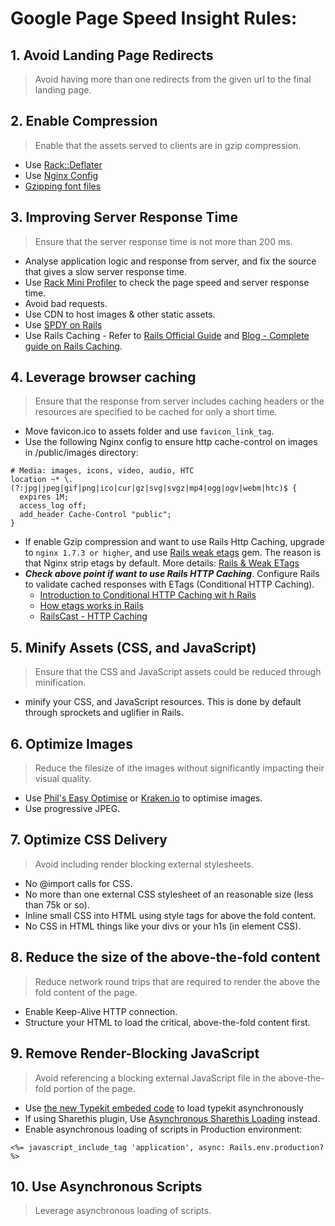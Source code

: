 Google Page Speed Insight Rules:
===========

## 1. Avoid Landing Page Redirects
> Avoid having more than one redirects from the given url to the final landing page.

## 2. Enable Compression
> Enable that the assets served to clients are in gzip compression.

* Use [Rack::Deflater](https://robots.thoughtbot.com/content-compression-with-rack-deflater)
* Use [Nginx Config](https://richonrails.com/articles/enabling-compression-for-nginx)
* [Gzipping font files](http://www.phpied.com/gzip-your-font-face-files/)

## 3. Improving Server Response Time
> Ensure that the server response time is not more than 200 ms.

* Analyse application logic and response from server, and fix the source that gives a slow server response time.
* Use [Rack Mini Profiler](https://github.com/MiniProfiler/rack-mini-profiler) to check the page speed and server response time.
* Avoid bad requests.
* Use CDN to host images & other static assets.
* Use [SPDY on Rails](https://bugsnag.com/blog/spdy-on-rails)
* Use Rails Caching - Refer to [Rails Official Guide](http://guides.rubyonrails.org/caching_with_rails.html) and [Blog - Complete guide on Rails Caching](http://nateberkopec.com/2015/07/15/the-complete-guide-to-rails-caching.html).

## 4. Leverage browser caching
> Ensure that the response from server includes caching headers or the resources are specified to be cached for only a short time.

* Move favicon.ico to assets folder and use `favicon_link_tag`.
* Use the following Nginx config to ensure http cache-control on images in /public/images directory:
```
# Media: images, icons, video, audio, HTC
location ~* \.(?:jpg|jpeg|gif|png|ico|cur|gz|svg|svgz|mp4|ogg|ogv|webm|htc)$ {
  expires 1M;
  access_log off;
  add_header Cache-Control "public";
}
```
* If enable Gzip compression and want to use Rails Http Caching, upgrade to `nginx 1.7.3 or higher`, and use [Rails weak etags](https://github.com/johnnaegle/rails_weak_etags) gem. The reason is that Nginx strip etags by default. More details: [Rails & Weak ETags](http://stackoverflow.com/questions/18693718/weak-etags-in-rails)
* ***Check above point if want to use Rails HTTP Caching***. Configure Rails to validate cached responses with ETags (Conditional HTTP Caching). 
  * [Introduction to Conditional HTTP Caching wit h Rails](https://robots.thoughtbot.com/introduction-to-conditional-http-caching-with-rails)
  * [How etags works in Rails](http://mohanraj-nagasamy.github.io/blog/2014/02/22/browser-cache-how-etags-works-in-rails-3-and-rails-4/)
  * [RailsCast - HTTP Caching](https://www.youtube.com/watch?v=8iCPR9BqlNA)

## 5. Minify Assets (CSS, and JavaScript)
> Ensure that the CSS and JavaScript assets could be reduced through minification.

* minify your CSS, and JavaScript resources. This is done by default through sprockets and uglifier in Rails.

## 6. Optimize Images
> Reduce the filesize of ithe images without significantly impacting their visual quality.

* Use [Phil's Easy Optimise](https://github.com/PhilipCastiglione/easy_optimise) or [Kraken.io](https://kraken.io/) to optimise images.
* Use progressive JPEG.

## 7. Optimize CSS Delivery
> Avoid including render blocking external stylesheets.

* No @import calls for CSS.
* No more than one external CSS stylesheet of an reasonable size (less than 75k or so).
* Inline small CSS into HTML using style tags for above the fold content.
* No CSS in HTML things like your divs or your h1s (in element CSS).

## 8. Reduce the size of the above-the-fold content
> Reduce network round trips that are required to render the above the fold content of the page.

* Enable Keep-Alive HTTP connection.
* Structure your HTML to load the critical, above-the-fold content first.


## 9. Remove Render-Blocking JavaScript
> Avoid referencing a blocking external JavaScript file in the above-the-fold portion of the page.

* Use [the new Typekit embeded code](http://blog.typekit.com/2015/08/04/new-embed-code-for-asynchronous-font-loading/) to load typekit asynchronously
* If using Sharethis plugin, Use [Asynchronous Sharethis Loading](https://techblog.willshouse.com/2014/06/07/sharethis-asynchronous-javascript-loading/) instead.
* Enable asynchronous loading of scripts in Production environment:

`<%= javascript_include_tag 'application', async: Rails.env.production? %>`

## 10. Use Asynchronous Scripts
> Leverage asynchronous loading of scripts.


